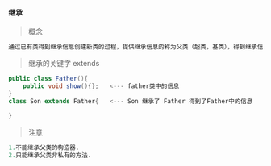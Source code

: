 #### 继承

> 概念

```java
通过已有类得到继承信息创建新类的过程，提供继承信息的称为父类（超类，基类），得到继承信息的称为子类（派生类）.
```

> 继承的关键字  extends

```java
public class Father(){
    public void show(){};	<--- father类中的信息
}
class Son extends Father{	<--- Son 继承了 Father 得到了Father中的信息
    
}
```

> 注意

```java
1.不能继承父类的构造器.
2.只能继承父类非私有的方法.
```



